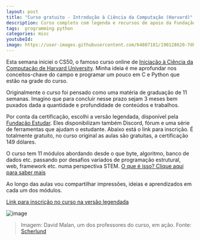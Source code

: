 ```yaml
---
layout: post
title: "Curso gratuito - Introdução à Ciência da Computação (Harvard)"
description: Curso completo com legenda e recursos de apoio da Fundação Estudar
tags:  programming python
categories: misc
youtubeId:
image: https://user-images.githubusercontent.com/64807181/190128620-7d840fdd-60f8-49e4-aa29-edafb06e5f2e.png 
---
```


Esta semana iniciei o CS50, o famoso curso online de [Iniciação à  Ciência da Computação de Harvard University](https://pll.harvard.edu/course/cs50-introduction-computer-science?delta=0). Minha ideia é me aprofundar nos conceitos-chave do campo e programar um pouco em C e Python que estão na grade do curso.

Originalmente o curso foi pensado como uma matéria de graduação de 11 semanas. Imagino que para concluir nesse prazo sejam 3 meses bem puxados dada a quantidade e profundidade de conteúdos e trabalhos.

Por conta da certificação, escolhi a versão legendada, disponível pela [Fundação Estudar](https://www.estudar.org.br/). Eles disponibilizam também Discord, fórum e uma série de ferramentas que ajudam o estudante. Abaixo está o link para inscrição. É totalmente gratuito, no curso original as aulas são gratuitas, a certificação 149 dólares.

O curso tem 11 módulos abordando desde o que byte, algoritmo,  banco de dados etc. passando por desafios variados de programação estrutural, web, framework etc. numa perspectiva STEM. [O que é isso? Clique aqui para saber mais](https://blog.portabilis.com.br/conheca-a-abordagem-stem-e-saiba-como-potencializar-o-aprendizado-dos-alunos/)

Ao longo das aulas vou compartilhar impressões, ideias e aprendizados em cada um dos módulos.

[Link para inscrição no curso na versão legendada](https://www.estudarfora.org.br/cursos/cc50/)

![image](https://user-images.githubusercontent.com/64807181/190128620-7d840fdd-60f8-49e4-aa29-edafb06e5f2e.png)
>Imagem: David Malan, um dos professores do curso, em ação. Fonte: [Scherlund](https://scherlund.blogspot.com/2020/07/how-harvards-star-computer-science.html)
